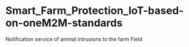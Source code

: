 # Smart_Farm_Protection_IoT-based-on-oneM2M-standards
Notification service of animal intrusions to the farm Field
